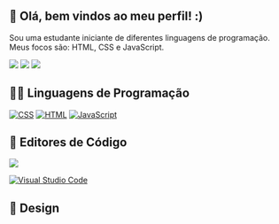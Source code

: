 ## 👋 Olá, bem vindos ao meu perfil! :)

Sou uma estudante iniciante de diferentes linguagens de programação. Meus focos são: HTML, CSS e JavaScript. 
 
<div> 
  <a href="https://www.instagram.com/imvanessaleite?igsh=MTZrc2ppZm53em9tNg=" target="_blank"><img src="https://img.shields.io/badge/-Instagram-%23E4405F?style=for-the-badge&logo=instagram&logoColor=white" target="_blank"></a>
  <a href = "mailto: vanessabsleite173@gmail.com"><img src="https://img.shields.io/badge/-Gmail-%23333?style=for-the-badge&logo=gmail&logoColor=white" target="_blank"></a>
  <a href="https://www.linkedin.com/in/vanessa-leite-22a28a2b1" target="_blank"><img src="https://img.shields.io/badge/-LinkedIn-%230077B5?style=for-the-badge&logo=linkedin&logoColor=white" target="_blank"></a> 
  
</div>

<div> 

## 👩‍💻 Linguagens de Programação 

[![CSS](https://img.shields.io/badge/CSS-1572B6?logo=css3&logoColor=fff)](#) [![HTML](https://img.shields.io/badge/HTML-%23E34F26.svg?logo=html5&logoColor=white)](#) 
[![JavaScript](https://img.shields.io/badge/JavaScript-F7DF1E?logo=javascript&logoColor=000)](#) 


</div> 

<div> 

## 📑 Editores de Código 

<a href="https://scratch.mit.edu/users/Nessabsl42" target="_blank"><img src="https://img.shields.io/badge/Scratch-4D97FF?logo=scratch&logoColor=fff" target="_blank"></a>

[![Visual Studio Code](https://custom-icon-badges.demolab.com/badge/Visual%20Studio%20Code-0078d7.svg?logo=vsc&logoColor=white)](#)


</div> 

<div> 

## 🎨 Design 